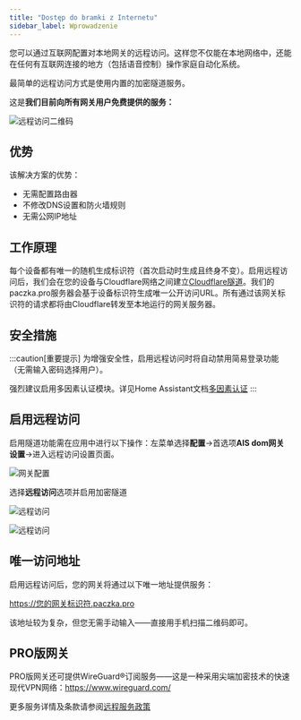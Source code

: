 ```yaml
---
title: "Dostęp do bramki z Internetu"
sidebar_label: Wprowadzenie
---
```


您可以通过互联网配置对本地网关的远程访问。这样您不仅能在本地网络中，还能在任何有互联网连接的地方（包括语音控制）操作家庭自动化系统。

最简单的远程访问方式是使用内置的加密隧道服务。

这是**我们目前向所有网关用户免费提供的服务：<span class="mdi mdi-dev-to"></span> <span class="mdi mdi-professional-hexagon"></span>**

![远程访问二维码](/img/en/bramka/http_remote_access_qr.png)

## 优势

该解决方案的优势：

- 无需配置路由器
- 不修改DNS设置和防火墙规则  
- 无需公网IP地址

## 工作原理

每个设备都有唯一的随机生成标识符（首次启动时生成且终身不变）。启用远程访问后，我们会在您的设备与Cloudflare网络之间建立[Cloudflare隧道](https://www.cloudflare.com/products/tunnel/)。我们的paczka.pro服务器会基于设备标识符生成唯一公开访问URL。所有通过该网关标识符的请求都将由Cloudflare转发至本地运行的网关服务器。

## 安全措施

:::caution[重要提示]
为增强安全性，启用远程访问时将自动禁用简易登录功能（无需输入密码选择用户）。

强烈建议启用多因素认证模块。详见Home Assistant文档[多因素认证](https://www.home-assistant.io/docs/authentication/multi-factor-auth/)
:::

## 启用远程访问

启用隧道功能需在应用中进行以下操作：左菜单选择**配置**→首选项**AIS dom网关设置**→进入远程访问设置页面。

![网关配置](/img/en/bramka/http_remote_access_step_1.png)

选择**远程访问**选项并启用加密隧道

![远程访问](/img/en/bramka/http_remote_access_step_3.png)

![远程访问](/img/en/bramka/http_remote_access_step_4.png)

## 唯一访问地址

启用远程访问后，您的网关将通过以下唯一地址提供服务：

https://您的网关标识符.paczka.pro

该地址较为复杂，但您无需手动输入——直接用手机扫描二维码即可。

## <span class="mdi mdi-professional-hexagon"></span> PRO版网关

PRO版网关还可提供WireGuard®订阅服务——这是一种采用尖端加密技术的快速现代VPN网络：https://www.wireguard.com/

更多服务详情及条款请参阅[远程服务政策](/docs/ais_dom_cloud_services_terms)